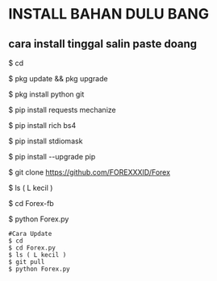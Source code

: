 # INSTALL BAHAN DULU BANG
## cara install tinggal salin paste doang
$ cd

$ pkg update && pkg upgrade

$ pkg install python git

$ pip install requests mechanize

$ pip install rich bs4

$ pip install stdiomask

$ pip install --upgrade pip

$ git clone https://github.com/FOREXXXID/Forex

$ ls ( L kecil )

$ cd Forex-fb

$ python Forex.py
```
#Cara Update
$ cd
$ cd Forex.py
$ ls ( L kecil )
$ git pull
$ python Forex.py
